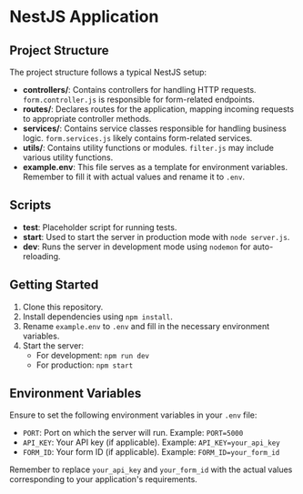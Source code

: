 # NestJS Application


## Project Structure

The project structure follows a typical NestJS setup:

- **controllers/**: Contains controllers for handling HTTP requests. `form.controller.js` is responsible for form-related endpoints.
- **routes/**: Declares routes for the application, mapping incoming requests to appropriate controller methods.
- **services/**: Contains service classes responsible for handling business logic. `form.services.js` likely contains form-related services.
- **utils/**: Contains utility functions or modules. `filter.js` may include various utility functions.
- **example.env**: This file serves as a template for environment variables. Remember to fill it with actual values and rename it to `.env`.

## Scripts

- **test**: Placeholder script for running tests.
- **start**: Used to start the server in production mode with `node server.js`.
- **dev**: Runs the server in development mode using `nodemon` for auto-reloading.

## Getting Started

1. Clone this repository.
2. Install dependencies using `npm install`.
3. Rename `example.env` to `.env` and fill in the necessary environment variables.
4. Start the server:
    - For development: `npm run dev`
    - For production: `npm start`

## Environment Variables

Ensure to set the following environment variables in your `.env` file:

- `PORT`: Port on which the server will run. Example: `PORT=5000`
- `API_KEY`: Your API key (if applicable). Example: `API_KEY=your_api_key`
- `FORM_ID`: Your form ID (if applicable). Example: `FORM_ID=your_form_id`

Remember to replace `your_api_key` and `your_form_id` with the actual values corresponding to your application's requirements.





